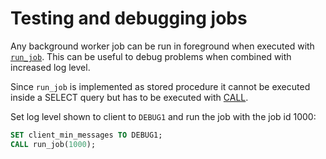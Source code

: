 # Testing and debugging jobs

Any background worker job can be run in foreground when executed with [`run_job`][api-run_job].
This can be useful to debug problems when combined with increased log level.

Since `run_job` is implemented as stored procedure it cannot be executed
inside a SELECT query but has to be executed with [CALL][postgres-call].

Set log level shown to client to `DEBUG1` and run the job with the job id 1000:

```sql
SET client_min_messages TO DEBUG1;
CALL run_job(1000);
```


[api-run_job]: /api/:currentVersion:/actions/run_job
[postgres-call]: https://www.postgresql.org/docs/current/sql-call.html
